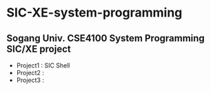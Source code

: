 # SIC-XE-system-programming
## Sogang Univ. CSE4100 System Programming SIC/XE project
  * Project1 : SIC Shell
  * Project2 : 
  * Project3 : 
